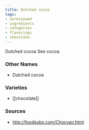 ```yaml
---
title: Dutched cocoa
tags:
- unreviewed
- ingredients
- categories
- flavorings
- chocolate
---
```

Dutched cocoa See cocoa.

### Other Names

* Dutched cocoa

### Varieties

* [[chocolate]]

### Sources
* http://foodsubs.com/Chocvan.html
